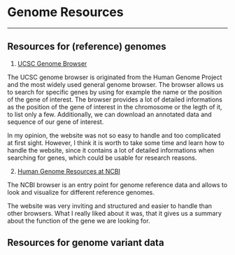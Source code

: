 # **Genome Resources**
------------------------

## **Resources for (reference) genomes**
1. [UCSC Genome Browser](http://genome.ucsc.edu/)

The UCSC genome browser is originated from the Human Genome Project and the most widely used general genome browser. The browser allows us to search for specific genes by using for example the name or the position of the gene of interest. The browser provides a lot of detailed informations as the position of the gene of interest in the chromosome or the legth of it, to list only a few. Additionally, we can download an annotated data and sequence of our gene of interest.

In my opinion, the website was not so easy to handle and too complicated at first sight. However, I think it is worth to take some time and learn how to handle the website, since it contains a lot of detailed informations when searching for genes, which could be usable for research reasons.

2. [Human Genome Resources at NCBI](https://www.ncbi.nlm.nih.gov/projects/genome/guide/human/)

The NCBI browser is an entry point for genome reference data and allows to look and visualize for different reference genomes. 

The website was very inviting and structured and easier to handle than other browsers. What I really liked about it was, that it gives us a summary about the function of the gene we are looking for.




## **Resources for genome variant data**
